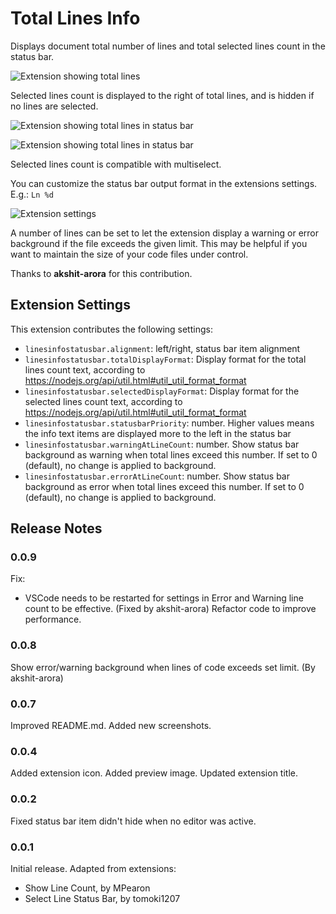 # Total Lines Info

Displays document total number of lines and total selected lines count in the status bar.

![Extension showing total lines](./img/screenshot-highlight.png)

Selected lines count is displayed to the right of total lines, and is hidden if no lines are selected.

![Extension showing total lines in status bar](./img/statusbar-screenshot.png)

![Extension showing total lines in status bar](./img/statusbar-screenshot-empty-selection.png)

Selected lines count is compatible with multiselect.

You can customize the status bar output format in the extensions settings. E.g.: `Ln %d`

![Extension settings](./img/settings-screenshot.png)

A number of lines can be set to let the extension display a warning or error background if the file exceeds the given limit. This may be helpful if you want to maintain the size of your code files under control.

Thanks to **akshit-arora** for this contribution.

## Extension Settings

This extension contributes the following settings:

* `linesinfostatusbar.alignment`: left/right, status bar item alignment
* `linesinfostatusbar.totalDisplayFormat`: Display format for the total lines count text, according to https://nodejs.org/api/util.html#util_util_format_format
* `linesinfostatusbar.selectedDisplayFormat`: Display format for the selected lines count text, according to https://nodejs.org/api/util.html#util_util_format_format
* `linesinfostatusbar.statusbarPriority`: number. Higher values means the info text items are displayed more to the left in the status bar
* `linesinfostatusbar.warningAtLineCount`: number. Show status bar background as warning when total lines exceed this number. If set to 0 (default), no change is applied to background.
* `linesinfostatusbar.errorAtLineCount`: number. Show status bar background as error when total lines exceed this number. If set to 0 (default), no change is applied to background.


## Release Notes

### 0.0.9
Fix:
- VSCode needs to be restarted for settings in Error and Warning line count to be effective.
(Fixed by akshit-arora)
Refactor code to improve performance.

### 0.0.8
Show error/warning background when lines of code exceeds set limit. (By akshit-arora)

### 0.0.7
Improved README.md.
Added new screenshots.

### 0.0.4
Added extension icon.
Added preview image.
Updated extension title.

### 0.0.2 
Fixed status bar item didn't hide when no editor was active.

### 0.0.1
Initial release.
Adapted from extensions:
- Show Line Count, by MPearon
- Select Line Status Bar, by tomoki1207
